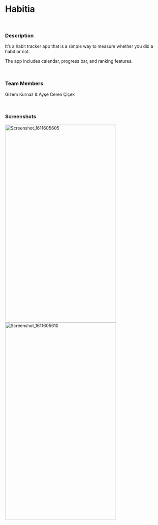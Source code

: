 # Habitia

<br/>

### Description

It’s a habit tracker app that is a simple way to measure whether you did a habit or not. 

The app includes calendar, progress bar, and ranking features.

<br/>


### Team Members

Gizem Kurnaz & Ayşe Ceren Çiçek


<br/>

### Screenshots


<img src="https://i.loli.net/2021/01/26/R9XWcaQNA5xPoIl.png" alt="Screenshot_1611605605" width="360" height="640" /> <img src="https://i.loli.net/2021/01/26/8liDzCVnQhLyYUO.png" alt="Screenshot_1611605610" width="360" height="640" />
